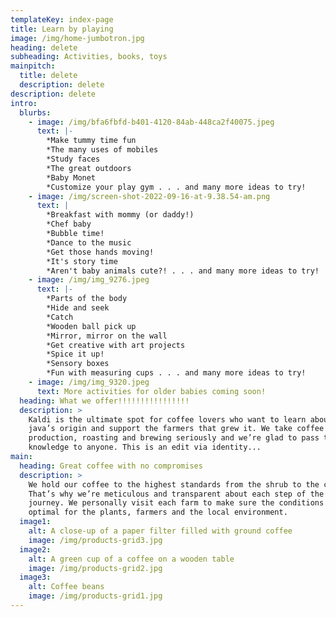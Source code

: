 ```yaml
---
templateKey: index-page
title: Learn by playing
image: /img/home-jumbotron.jpg
heading: delete
subheading: Activities, books, toys
mainpitch:
  title: delete
  description: delete
description: delete
intro:
  blurbs:
    - image: /img/bfa6fbfd-b401-4120-84ab-448ca2f40075.jpeg
      text: |-
        *Make tummy time fun 
        *The many uses of mobiles
        *Study faces
        *The great outdoors
        *Baby Monet
        *Customize your play gym . . . and many more ideas to try!
    - image: /img/screen-shot-2022-09-16-at-9.38.54-am.png
      text: |
        *Breakfast with mommy (or daddy!) 
        *Chef baby
        *Bubble time!
        *Dance to the music
        *Get those hands moving!
        *It's story time
        *Aren't baby animals cute?! . . . and many more ideas to try!
    - image: /img/img_9276.jpeg
      text: |-
        *Parts of the body 
        *Hide and seek
        *Catch
        *Wooden ball pick up
        *Mirror, mirror on the wall
        *Get creative with art projects
        *Spice it up!
        *Sensory boxes
        *Fun with measuring cups . . . and many more ideas to try!
    - image: /img/img_9320.jpeg
      text: More activities for older babies coming soon!
  heading: What we offer!!!!!!!!!!!!!!!!
  description: >
    Kaldi is the ultimate spot for coffee lovers who want to learn about their
    java’s origin and support the farmers that grew it. We take coffee
    production, roasting and brewing seriously and we’re glad to pass that
    knowledge to anyone. This is an edit via identity...
main:
  heading: Great coffee with no compromises
  description: >
    We hold our coffee to the highest standards from the shrub to the cup.
    That’s why we’re meticulous and transparent about each step of the coffee’s
    journey. We personally visit each farm to make sure the conditions are
    optimal for the plants, farmers and the local environment.
  image1:
    alt: A close-up of a paper filter filled with ground coffee
    image: /img/products-grid3.jpg
  image2:
    alt: A green cup of a coffee on a wooden table
    image: /img/products-grid2.jpg
  image3:
    alt: Coffee beans
    image: /img/products-grid1.jpg
---
```

